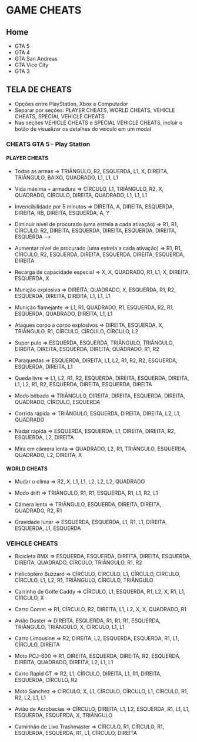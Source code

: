 # GAME CHEATS

## Home

- GTA 5
- GTA 4
- GTA San Andreas
- GTA Vice City
- GTA 3

## TELA DE CHEATS

- Opções entre PlayStation, Xbox e Computador
- Separar por seções: PLAYER CHEATS, WORLD CHEATS, VEHICLE CHEATS, SPECIAL VEHICLE CHEATS
- Nas seções VEHICLE CHEATS e SPECIAL VEHICLE CHEATS, incluir o botão de visualizar os detalhes do veiculo em um modal

### CHEATS GTA 5 - Play Station

#### PLAYER CHEATS

- Todas as armas => TRIÂNGULO, R2, ESQUERDA, L1, X, DIREITA, TRIÂNGULO, BAIXO, QUADRADO, L1, L1, L1

- Vida máxima + armadura => CÍRCULO, L1, TRIÂNGULO, R2, X, QUADRADO, CÍRCULO, DIREITA, QUADRADO, L1, L1, L1

- Invencibilidade por 5 minutos => DIREITA, A, DIREITA, ESQUERDA, DIREITA, RB, DIREITA, ESQUERDA, A, Y

- Diminuir nível de procurado (uma estrela a cada ativação) => R1, R1, CÍRCULO, R2, DIREITA, ESQUERDA, DIREITA, ESQUERDA, DIREITA, ESQUERDA -->

- Aumentar nível de procurado (uma estrela a cada ativação) => R1, R1, CÍRCULO, R2, ESQUERDA, DIREITA, ESQUERDA, DIREITA, ESQUERDA, DIREITA

- Recarga de capacidade especial => X, X, QUADRADO, R1, L1, X, DIREITA, ESQUERDA, X

- Munição explosiva => DIREITA, QUADRADO, X, ESQUERDA, R1, R2, ESQUERDA, DIREITA, DIREITA, L1, L1, L1

- Munição flamejante => L1, R1, QUADRADO, R1, ESQUERDA, R2, R1, ESQUERDA, QUADRADO, DIREITA, L1, L1

- Ataques corpo a corpo explosivos => DIREITA, ESQUERDA, X, TRIÂNGULO, R1, CÍRCULO, CÍRCULO, CÍRCULO, L2

- Super pulo => ESQUERDA, ESQUERDA, TRIÂNGULO, TRIÂNGULO, DIREITA, DIREITA, ESQUERDA, DIREITA, QUADRADO, R1, R2

- Paraquedas => ESQUERDA, DIREITA, L1, L2, R1, R2, R2, ESQUERDA, ESQUERDA, DIREITA, L1

- Queda livre => L1, L2, R1, R2, ESQUERDA, DIREITA, ESQUERDA, DIREITA, L1, L2, R1, R2, ESQUERDA, DIREITA, ESQUERDA, DIREITA

- Modo bêbado => TRIÂNGULO, DIREITA, DIREITA, ESQUERDA, DIREITA, QUADRADO, CÍRCULO, ESQUERDA

- Corrida rápida => TRIÂNGULO, ESQUERDA, DIREITA, DIREITA, L2, L1, QUADRADO

- Nadar rápida => ESQUERDA, ESQUERDA, L1, DIREITA, DIREITA, R2, ESQUERDA, L2, DIREITA

- Mira em câmera lenta => QUADRADO, L2, R1, TRIÂNGULO, ESQUERDA, QUADRADO, L2, DIREITA, X

#### WORLD CHEATS

- Mudar o clima => R2, X, L1, L1, L2, L2, L2, QUADRADO

- Modo drift => TRIÂNGULO, R1, R1, ESQUERDA, R1, L1, R2, L1

- Câmera lenta => TRIÂNGULO, ESQUERDA, DIREITA, DIREITA, QUADRADO, R2, R1

- Gravidade lunar => ESQUERDA, ESQUERDA, L1, R1, L1, DIREITA, ESQUERDA, L1, ESQUERDA

### VEIHCLE CHEATS

- Bicicleta BMX => ESQUERDA, ESQUERDA, DIREITA, DIREITA, ESQUERDA, DIREITA, QUADRADO, CÍRCULO, TRIÂNGULO, R1, R2

- Helicóptero Buzzard => CÍRCULO, CÍRCULO, L1, CÍRCULO, CÍRCULO, CÍRCULO, L1, L2, R1, TRIÂNGULO, CÍRCULO, TRIÂNGULO

- Carrinho de Golfe Caddy => CÍRCULO, L1, ESQUERDA, R1, L2, X, R1, L1, CÍRCULO, X

- Carro Comet => R1, CÍRCULO, R2, DIREITA, L1, L2, X, X, QUADRADO, R1

- Avião Duster => DIREITA, ESQUERDA, R1, R1, R1, ESQUERDA, TRIÂNGULO, TRIÂNGULO, X, CÍRCULO, L1, L1

- Carro Limousine => R2, DIREITA, L2, ESQUERDA, ESQUERDA, R1, L1, CÍRCULO, DIREITA

- Moto PCJ-600 => R1, DIREITA, ESQUERDA, DIREITA, R2, ESQUERDA, DIREITA, QUADRADO, DIREITA, L2, L1, L1

- Carro Rapid GT => R2, L1, CÍRCULO, DIREITA, L1, R1, DIREITA, ESQUERDA, CÍRCULO, R2

- Moto Sanchez => CÍRCULO, X, L1, CÍRCULO, CÍRCULO, L1, CÍRCULO, R1, R2, L2, L1, L1

- Avião de Acrobacias => CÍRCULO, DIREITA, L1, L2, ESQUERDA, R1, L1, L1, ESQUERDA, ESQUERDA, X, TRIÂNGULO

- Caminhão de Lixo Trashmaster => CÍRCULO, R1, CÍRCULO, R1, ESQUERDA, ESQUERDA, R1, L1, CÍRCULO, DIREITA
